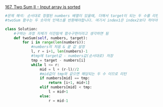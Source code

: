 [167. Two Sum II - Input array is sorted](https://leetcode.com/problems/two-sum-ii-input-array-is-sorted/submissions/)

```python
#문제 해석: 순서대로 정렬된 numbers 배열이 있을때, 더해서 target이 되는 두 수를 리턴하시오. 
#twoSum 함수는 두 숫자의 인덱스를 반환해야합니다. 여기서 index1은 index2보다 작아야합니다.

class Solution:
    #구하는 과정 자체가 이진탐색 함수구현이라고 생각하면 됨
    def twoSum(self, numbers, target):
        for i in range(len(numbers)):
            #numbers의 처음 & 끝 값 설정
            l, r = i+1, len(numbers)-1
            #tmp에 target값 - numbers값(순서대로) 저장
            tmp = target - numbers[i]
            while l <= r:
                mid = l + (r-l)//2
                #mid값이 tmp와 같으면 해당되는 두 수 이므로 리턴
                if numbers[mid] == tmp:
                    return [i+1, mid+1]
                elif numbers[mid] < tmp:
                    l = mid+1
                else:
                    r = mid-1
```
